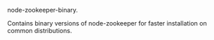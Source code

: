 
node-zookeeper-binary.

Contains binary versions of node-zookeeper for faster installation on common distributions.

